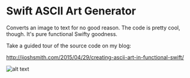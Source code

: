 # Swift ASCII Art Generator

Converts an image to text for no good reason. The code is pretty cool, though. It's pure functional Swifty goodness.

Take a guided tour of the source code on my blog:

http://ijoshsmith.com/2015/04/29/creating-ascii-art-in-functional-swift/

![alt text](https://ijoshsmith.files.wordpress.com/2015/04/ascii_kermit.png "ASCII Kermit is thinking")
